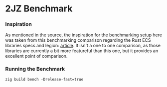# 2JZ Benchmark

### Inspiration
As mentioned in the source, the inspiration for the benchmarking setup here was
taken from this benchmarking comparison regarding the Rust ECS libraries specs
and legion: [article](https://csherratt.github.io/blog/posts/specs-and-legion/).
It isn't a one to one comparison, as those libraries are currently a bit more
featureful than this one, but it provides an excellent point of comparison.

### Running the Benchmark
`zig build bench -Drelease-fast=true`

